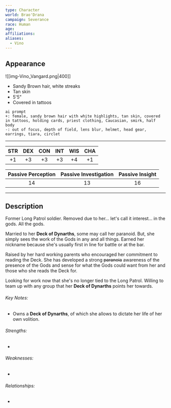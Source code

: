 ```yaml
---
type: Character
world: Brao'Drana
campaign: Severance
race: Human
age: 
affiliations: 
aliases:
  - Vino
---
```

## Appearance
![[img-Vino_Vangard.png|400]]
- Sandy Brown hair, white streaks
- Tan skin
- 5'5"
- Covered in tattoos

```
ai prompt
+: female, sandy brown hair with white highlights, tan skin, covered in tattoos, holding cards, priest clothing, Caucasian, smirk, half body
-: out of focus, depth of field, lens blur, helmet, head gear, earrings, tiara, circlet
```
---

| STR | DEX | CON | INT | WIS | CHA |
| :-: | :-: | :-: | :-: | :-: | :-: |
| +1  | +3  | +3  | +3  | +4  | +1  |

| Passive Perception | Passive Investigation | Passive Insight |
| :----------------: | :-------------------: | :-------------: |
|         14         |          13           |       16        |

---

## Description

Former Long Patrol soldier.
Removed due to her... let's call it interest... in the gods. All the gods.  
  
Married to her **Deck of Dynarths**, some may call her paranoid.
But, she simply sees the work of the Gods in any and all things.
Earned her nickname because she's usually first in line for battle or at the bar.  
  
Raised by her hard working parents who encouraged her commitment to reading the Deck. She has developed a strong ~~paranoia~~ awareness of the presence of the Gods and sense for what the Gods could want from her and those who she reads the Deck for.  
  
Looking for work now that she's no longer tied to the Long Patrol.
Willing to team up with any group that her **Deck of Dynarths** points her towards.

###### Key Notes:
- Owns a **Deck of Dynarths**, of which she allows to dictate her life of her own volition.

###### Strengths:
- 

###### Weaknesses:
- 

###### Relationships:
- 